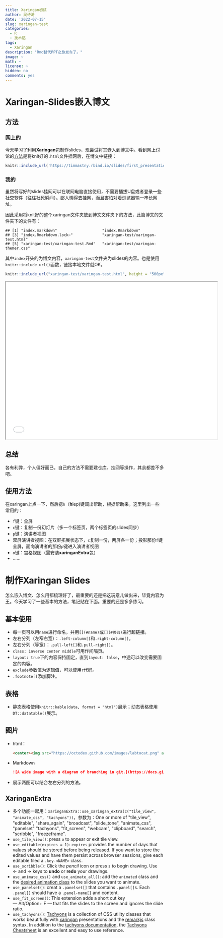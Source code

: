 ```yaml
---
title: Xaringan初试
author: 吴诗涛
date: '2022-07-15'
slug: xaringan-test
categories:
  - R
  - 技术贴
tags:
  - Xaringan
description: "Rmd替代PPT之旅发车了。"
image: ~
math: ~
license: ~
hidden: no
comments: yes
---
```


# Xaringan-Slides嵌入博文

## 方法

### 网上的

今天学习了利用**Xaringan**包制作slides，现尝试将其嵌入到博文中。看到网上讨论的[方法](https://community.rstudio.com/t/posting-xaringan-presentation-on-blogdown/8212)是将knit好的`.html`文件挂网后，在博文中链接：


```r
knitr::include_url('https://timmastny.rbind.io/slides/first_presentation#1')
```

### 我的

虽然将写好的slides挂网可以在联网电脑直接使用，不需要插拔U盘或者登录一些社交软件（往往社死瞬间）。鄙人懒得去挂网，而且害怕对着浏览器输一串长网址。

因此采用将knit好的整个xaringan文件夹放到博文文件夹下的方法，此篇博文的文件夹下的文件有：


```
## [1] "index.markdown"                    "index.Rmarkdown"                  
## [3] "index.Rmarkdown.lock~"             "xaringan-test/xaringan-test.html" 
## [5] "xaringan-test/xaringan-test.Rmd"   "xaringan-test/xaringan-themer.css"
```

其中`index`开头的为博文内容，`xaringan-test`文件夹为slides的内容。也是使用`knitr::include_url()`函数，链接本地文件就OK。


```r
knitr::include_url("xaringan-test/xaringan-test.html", height = "500px")
```

<iframe src="xaringan-test/xaringan-test.html" width="672" height="500px" data-external="1"></iframe>

## 总结

各有利弊，个人偏好而已。自己的方法不需要建仓库、挂网等操作，其余都差不多吧。

## 使用方法

在xaringan上点一下，然后摁`h`（**h**lep)键调出帮助，根据帮助来。这里列出一些常用的：

- `f`键：全屏
- `c`键：复制一份幻灯片（多一个标签页，两个标签页的slides同步）
- `p`键：演讲者视图
- 双屏演讲者视图：在双屏拓展状态下，`c`复制一份，两屏各一份；投影那份`f`键全屏，面向演讲者的那份`p`键进入演讲者视图
- `o`键：宫格视图（需安装**xaringanExtra**包）
- ……

# 制作Xaringan Slides

怎么嵌入博文、怎么用都梳理好了，最重要的还是把这玩意儿做出来，毕竟内容为王。今天学习了一些基本的方法，笔记贴在下面。重要的还是多多练习。

## 基本使用

- 每一页可以用`name`进行命名，并用`[](#name)`或`[](#页码)`进行超链接。
- 左右分列（左窄右宽）：`.left-column[]`和`.right-column[]`。
- 左右分列（等宽）：`.pull-left[]`和`.pull-right[]`。
- `class: inverse center middle`可用作间隔页。
- `layout: true`下的内容保持固定，直到`layout: false`，中途可以改变需要固定的内容。
- `exclude`参数值为逻辑值，可以使用`r`代码。
- `.footnote[]`添加脚注。

## 表格

- 静态表格使用`knitr::kable(data, format = "html")`展示；动态表格使用`DT::datatable()`展示。

## 图片

- html：
  ```html
  <center><img src="https://octodex.github.com/images/labtocat.png" alt="GithHub Octocat" height="400px" /></center>
  ```
- Markdown
  ```markdown
  ![A wide image with a diagram of branching in git.](https://docs.github.com/assets/images/help/repository/branching.png)
  ```
- 展示两图可以结合左右分列的方法。

## XaringanExtra

- 多个功能一起用：`xaringanExtra::use_xaringan_extra(c("tile_view", "animate_css", "tachyons"))`，参数为：One or more of "tile_view", "editable", "share_again", "broadcast", "slide_tone", "animate_css", "panelset" "tachyons", "fit_screen", "webcam", "clipboard", "search", "scribble", "freezeframe".
- `use_tile_view()`: press `o` to appear or exit tile view.
- `use_editable(expires = 1)`: `expires` provides the number of days that values should be stored before being released. If you want to store the edited values and have them persist across browser sessions, give each editable filed a `.key-<NAME>` class.
- `use_scribble()`: Click the *pencil* icon or press `s` to begin drawing. Use ← and → keys to **undo** or **redo** your drawings.
- `use_animate_css()` and `use_animate_all()`: add the `animated` class and the [desired animation class](https://animate.style/) to the slides you want to animate.
- `use_panelset()`: creat a `.panelset[]` that contains `.panel[]`s. Each `.panel[]` should have a `.panel-name[]` and content.
- `use_fit_screen()`: This extension adds a short cut key — Alt/Option+ F — that fits the slides to the screen and ignores the slide ratio.
- `use_tachyons()`: [Tachyons](http://tachyons.io/) is a collection of CSS utility classes that works beautifully with [xaringan](https://slides.yihui.org/xaringan) presentations and the [remarkjs](https://remarkjs.com/) class syntax. In addition to the [tachyons documentation](http://tachyons.io/), the [Tachyons Cheatsheet](https://roperzh.github.io/tachyons-cheatsheet/) is an excellent and easy to use reference.
